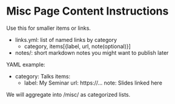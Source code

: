# Misc Page Content Instructions

Use this for smaller items or links.

- links.yml: list of named links by category
  - category, items[{label, url, note(optional)}]
- notes/: short markdown notes you might want to publish later

YAML example:
- category: Talks
  items:
    - label: My Seminar
      url: https://...
      note: Slides linked here

We will aggregate into /misc/ as categorized lists.

